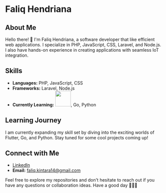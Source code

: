 # Faliq Hendriana

## About Me
Hello there! 👋 I'm Faliq Hendriana, a software developer that like efficient web applications. I specialize in PHP, JavaScript, CSS, Laravel, and Node.js. I also have hands-on experience in creating applications with seamless IoT integration.

## Skills
- **Languages:** PHP, JavaScript, CSS
- **Frameworks:** Laravel, Node.js
- **Currently Learning:** <img src="https://www.svgrepo.com/show/353751/flutter.svg" width="50" height="50" />, Go, Python

## Learning Journey
I am currently expanding my skill set by diving into the exciting worlds of Flutter, Go, and Python. Stay tuned for some cool projects coming up!

## Connect with Me
- [LinkedIn](https://www.linkedin.com/in/faliq-k-hendriana-51650120b/)
- **Email:** [faliq.kintara14@gmail.com](mailto:faliq.kintara14@gmail.com)

Feel free to explore my repositories and don't hesitate to reach out if you have any questions or collaboration ideas. Have a good day 🥔🥔🥔
